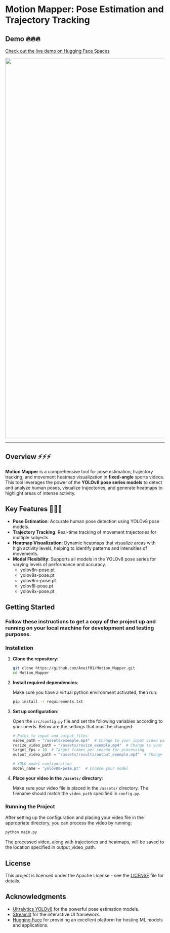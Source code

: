 # Motion Mapper: Pose Estimation and Trajectory Tracking

## Demo 🔥🔥🔥
[Check out the live demo on Hugging Face Spaces](https://huggingface.co/spaces/HappyOtter/MotionMapper)

<img src="assets/results/output_football_player1.gif" width="1200" />

---

## Overview ⚡⚡⚡
**Motion Mapper** is a comprehensive tool for pose estimation, trajectory tracking, and movement heatmap visualization in **fixed-angle** sports videos. 
This tool leverages the power of the **YOLOv8 pose series models** to detect and analyze human poses, visualize trajectories, and generate heatmaps to highlight areas of intense activity.

## Key Features 🌟🌟🌟
- **Pose Estimation**: Accurate human pose detection using YOLOv8 pose models.
- **Trajectory Tracking**: Real-time tracking of movement trajectories for multiple subjects.
- **Heatmap Visualization**: Dynamic heatmaps that visualize areas with high activity levels, helping to identify patterns and intensities of movements.
- **Model Flexibility**: Supports all models in the YOLOv8 pose series for varying levels of performance and accuracy.
    - yolov8n-pose.pt
    - yolov8s-pose.pt
    - yolov8m-pose.pt
    - yolov8l-pose.pt
    - yolov8x-pose.pt



## Getting Started

### Follow these instructions to get a copy of the project up and running on your local machine for development and testing purposes.

### Installation

1. **Clone the repository**:

    ```bash
    git clone https://github.com/Anoif01/Motion_Mapper.git
    cd Motion_Mapper
    ```

2. **Install required dependencies**:

    Make sure you have a virtual python environment activated, then run:

    ```bash
    pip install -r requirements.txt
    ```

3. **Set up configuration**:

    Open the `src/config.py` file and set the following variables according to your needs. Below are the settings that must be changed:

    ```python
    # Paths to input and output files
    video_path = "/assets/exemple.mp4"  # Change to your input video path
    resize_video_path = "/assets/resize_exemple.mp4"  # Change to your resized fps video path
    target_fps = 10  # Target frames per second for processing
    output_video_path = "/assets/results/output_exemple.mp4"  # Change to your output video path

    # YOLO model configuration
    model_name = 'yolov8m-pose.pt'  # Choose your model
    ```

4. **Place your video in the `/assets/` directory**:

    Make sure your video file is placed in the `/assets/` directory. The filename should match the `video_path` specified in `config.py`.

### Running the Project

After setting up the configuration and placing your video file in the appropriate directory, you can process the video by running:

```bash
python main.py
```

The processed video, along with trajectories and heatmaps, will be saved to the location specified in output_video_path.

## License

This project is licensed under the Apache License - see the [LICENSE](LICENSE) file for details.

## Acknowledgments

- [Ultralytics YOLOv8](https://github.com/ultralytics/yolov8) for the powerful pose estimation models.
- [Streamlit](https://www.streamlit.io/) for the interactive UI framework.
- [Hugging Face](https://www.huggingface.co/) for providing an excellent platform for hosting ML models and applications.

